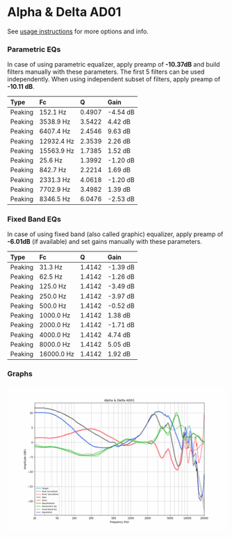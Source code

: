 # Alpha & Delta AD01
See [usage instructions](https://github.com/jaakkopasanen/AutoEq#usage) for more options and info.

### Parametric EQs
In case of using parametric equalizer, apply preamp of **-10.37dB** and build filters manually
with these parameters. The first 5 filters can be used independently.
When using independent subset of filters, apply preamp of **-10.11 dB**.

| Type    | Fc         |      Q | Gain     |
|:--------|:-----------|:-------|:---------|
| Peaking | 152.1 Hz   | 0.4907 | -4.54 dB |
| Peaking | 3538.9 Hz  | 3.5422 | 4.42 dB  |
| Peaking | 6407.4 Hz  | 2.4546 | 9.63 dB  |
| Peaking | 12932.4 Hz | 2.3539 | 2.26 dB  |
| Peaking | 15563.9 Hz | 1.7385 | 1.52 dB  |
| Peaking | 25.6 Hz    | 1.3992 | -1.20 dB |
| Peaking | 842.7 Hz   | 2.2214 | 1.69 dB  |
| Peaking | 2331.3 Hz  | 4.0618 | -1.20 dB |
| Peaking | 7702.9 Hz  | 3.4982 | 1.39 dB  |
| Peaking | 8346.5 Hz  | 6.0476 | -2.53 dB |

### Fixed Band EQs
In case of using fixed band (also called graphic) equalizer, apply preamp of **-6.01dB**
(if available) and set gains manually with these parameters.

| Type    | Fc         |      Q | Gain     |
|:--------|:-----------|:-------|:---------|
| Peaking | 31.3 Hz    | 1.4142 | -1.39 dB |
| Peaking | 62.5 Hz    | 1.4142 | -1.26 dB |
| Peaking | 125.0 Hz   | 1.4142 | -3.49 dB |
| Peaking | 250.0 Hz   | 1.4142 | -3.97 dB |
| Peaking | 500.0 Hz   | 1.4142 | -0.52 dB |
| Peaking | 1000.0 Hz  | 1.4142 | 1.38 dB  |
| Peaking | 2000.0 Hz  | 1.4142 | -1.71 dB |
| Peaking | 4000.0 Hz  | 1.4142 | 4.74 dB  |
| Peaking | 8000.0 Hz  | 1.4142 | 5.05 dB  |
| Peaking | 16000.0 Hz | 1.4142 | 1.92 dB  |

### Graphs
![](./Alpha%20&%20Delta%20AD01.png)